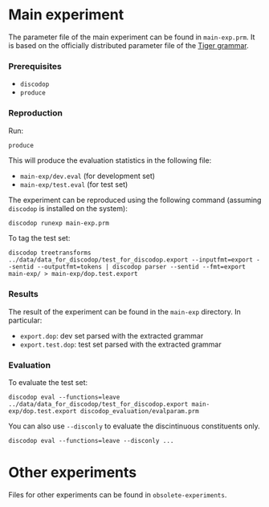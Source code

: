 # Main experiment

The parameter file of the main experiment can be found in `main-exp.prm`.  It
is based on the officially distributed parameter file of the [Tiger
grammar](https://staff.fnwi.uva.nl/a.w.vancranenburgh/grammars/).

### Prerequisites

* `discodop`
* `produce`

### Reproduction

Run:
```bash
produce
```
This will produce the evaluation statistics in the following file:
* `main-exp/dev.eval` (for development set)
* `main-exp/test.eval` (for test set)

The experiment can be reproduced using the following command (assuming
`discodop` is installed on the system):
```
discodop runexp main-exp.prm
```

To tag the test set:
```
discodop treetransforms ../data/data_for_discodop/test_for_discodop.export --inputfmt=export --sentid --outputfmt=tokens | discodop parser --sentid --fmt=export main-exp/ > main-exp/dop.test.export
```


### Results

The result of the experiment can be found in the `main-exp` directory.
In particular:
* `export.dop`: dev set parsed with the extracted grammar
* `export.test.dop`: test set parsed with the extracted grammar

### Evaluation

To evaluate the test set:
```
discodop eval --functions=leave ../data/data_for_discodop/test_for_discodop.export main-exp/dop.test.export discodop_evaluation/evalparam.prm
```
You can also use `--disconly` to evaluate the discintinuous constituents only.
```
discodop eval --functions=leave --disconly ...
```


# Other experiments

Files for other experiments can be found in `obsolete-experiments`.
